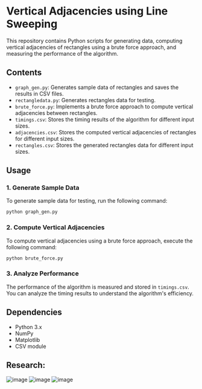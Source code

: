 # Vertical Adjacencies using Line Sweeping

This repository contains Python scripts for generating data, computing vertical adjacencies of rectangles using a brute force approach, and measuring the performance of the algorithm.

## Contents

- `graph_gen.py`: Generates sample data of rectangles and saves the results in CSV files.
- `rectangledata.py`: Generates rectangles data for testing.
- `brute_force.py`: Implements a brute force approach to compute vertical adjacencies between rectangles.
- `timings.csv`: Stores the timing results of the algorithm for different input sizes.
- `adjacencies.csv`: Stores the computed vertical adjacencies of rectangles for different input sizes.
- `rectangles.csv`: Stores the generated rectangles data for different input sizes.

## Usage

### 1. Generate Sample Data

To generate sample data for testing, run the following command:

```bash
python graph_gen.py
```

### 2. Compute Vertical Adjacencies

To compute vertical adjacencies using a brute force approach, execute the following command:

```bash
python brute_force.py
```

### 3. Analyze Performance

The performance of the algorithm is measured and stored in `timings.csv`. You can analyze the timing results to understand the algorithm's efficiency.

## Dependencies

- Python 3.x
- NumPy
- Matplotlib
- CSV module


## Research: 

![image](https://github.com/shgnplaatjies/Vertical-Adjacencies-using-Line-Sweeping/assets/63879125/02c3bcd4-4f0d-4694-b0b9-dff67854e58c)
![image](https://github.com/shgnplaatjies/Vertical-Adjacencies-using-Line-Sweeping/assets/63879125/510fed4f-919f-4190-b5af-f15127cedc8b)
![image](https://github.com/shgnplaatjies/Vertical-Adjacencies-using-Line-Sweeping/assets/63879125/c7a6e89d-2a53-4a3d-b560-e22df77992e6)



